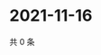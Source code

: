 # 2021-11-16

共 0 条

<!-- BEGIN WEIBO -->
<!-- 最后更新时间 Tue Nov 16 2021 21:20:49 GMT+0800 (China Standard Time) -->

<!-- END WEIBO -->
